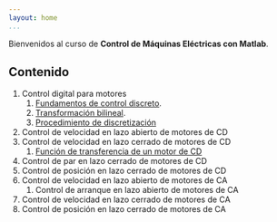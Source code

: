```yaml
---
layout: home
...
```


Bienvenidos al curso de **Control de Máquinas Eléctricas con Matlab**. 
## Contenido

1. Control digital para motores
    1. [Fundamentos de control
       discreto](docs/fundamentos-control-discreto.html).
    2. [Transformación bilineal](docs/transformacion-bilineal.html).
    3. [Procedimiento de discretización](docs/procedimiento-discretizacion.html)
2. Control de velocidad en lazo abierto de motores de CD
3. Control de velocidad en lazo cerrado de motores de CD
    1. [Función de transferencia de un motor de CD](docs/modelo-funcion-transferencia.md)
4. Control de par en lazo cerrado de motores de CD
5. Control de posición en lazo cerrado de motores de CD
6. Control de velocidad en lazo abierto de motores de CA
    1. Control de arranque en lazo abierto de motores de CA
7. Control de velocidad en lazo cerrado de motores de CA
8. Control de posición en lazo cerrado de motores de CA
